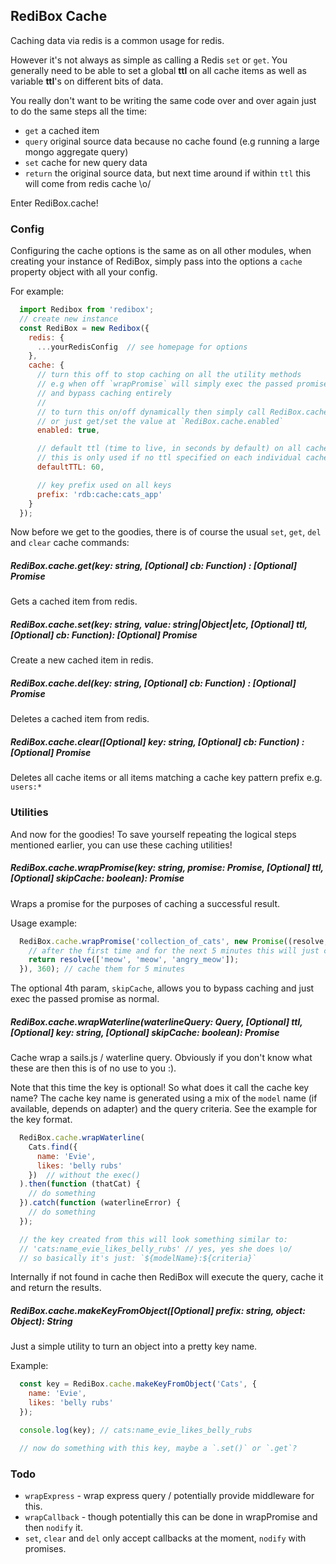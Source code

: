 ## RediBox Cache

Caching data via redis is a common usage for redis.

However it's not always as simple as calling a Redis `set` or `get`. You generally need to be able to set a global **ttl**
on all cache items as well as variable **ttl**'s on different bits of data.

You really don't want to be writing the same code over and over again just to do the same steps all the time:

 - `get` a cached item
 - `query` original source data because no cache found (e.g running a large mongo aggregate query)
 - `set` cache for new query data
 - `return` the original source data, but next time around if within `ttl` this will come from redis cache \o/

Enter RediBox.cache!

### Config

Configuring the cache options is the same as on all other modules, when creating your instance of RediBox, simply pass
into the options a `cache` property object with all your config.

For example:

```javascript
  import Redibox from 'redibox';
  // create new instance
  const RediBox = new Redibox({
    redis: {
      ...yourRedisConfig  // see homepage for options
    },
    cache: {
      // turn this off to stop caching on all the utility methods
      // e.g when off `wrapPromise` will simply exec the passed promise
      // and bypass caching entirely
      //
      // to turn this on/off dynamically then simply call RediBox.cache.bypass(boolean);
      // or just get/set the value at `RediBox.cache.enabled`
      enabled: true,

      // default ttl (time to live, in seconds by default) on all cache items
      // this is only used if no ttl specified on each individual cache `set`
      defaultTTL: 60,

      // key prefix used on all keys
      prefix: 'rdb:cache:cats_app'
    }
  });
```

Now before we get to the goodies, there is of course the usual `set`, `get`, `del` and `clear` cache commands:

##### RediBox.cache.get(key: string, [Optional] cb: Function) : [Optional] Promise
Gets a cached item from redis.

##### RediBox.cache.set(key: string, value: string|Object|etc, [Optional] ttl, [Optional] cb: Function): [Optional] Promise
Create a new cached item in redis.

##### RediBox.cache.del(key: string, [Optional] cb: Function) : [Optional] Promise
Deletes a cached item from redis.

##### RediBox.cache.clear([Optional] key: string, [Optional] cb: Function) : [Optional] Promise
Deletes all cache items or all items matching a cache key pattern prefix e.g. `users:*`


### Utilities

And now for the goodies! To save yourself repeating the logical steps mentioned earlier, you can use these caching utilities!

##### RediBox.cache.wrapPromise(key: string, promise: Promise, [Optional] ttl, [Optional] skipCache: boolean): Promise
Wraps a promise for the purposes of caching a successful result.

Usage example:
```javascript
  RediBox.cache.wrapPromise('collection_of_cats', new Promise((resolve, reject) => {
    // after the first time and for the next 5 minutes this will just come from redis cache
    return resolve(['meow', 'meow', 'angry_meow']);
  }), 360); // cache them for 5 minutes
```

The optional 4th param, `skipCache`, allows you to bypass caching and just exec the passed promise as normal.

##### RediBox.cache.wrapWaterline(waterlineQuery: Query, [Optional] ttl, [Optional] key: string, [Optional] skipCache: boolean): Promise

Cache wrap a sails.js / waterline query. Obviously if you don't know what these are then this is of no use to you :).

Note that this time the key is optional! So what does it call the cache key name? The cache key name is generated using
a mix of the `model` name (if available, depends on adapter) and the query criteria. See the example for the key format.

```javascript
  RediBox.cache.wrapWaterline(
    Cats.find({
      name: 'Evie',
      likes: 'belly rubs'
    })  // without the exec()
  ).then(function (thatCat) {
    // do something
  }).catch(function (waterlineError) {
    // do something
  });

  // the key created from this will look something similar to:
  // 'cats:name_evie_likes_belly_rubs' // yes, yes she does \o/
  // so basically it's just: `${modelName}:${criteria}`
```

Internally if not found in cache then RediBox will execute the query, cache it and return the results.

##### RediBox.cache.makeKeyFromObject([Optional] prefix: string, object: Object): String
Just a simple utility to turn an object into a pretty key name.

Example:
```javascript
  const key = RediBox.cache.makeKeyFromObject('Cats', {
    name: 'Evie',
    likes: 'belly rubs'
  });

  console.log(key); // cats:name_evie_likes_belly_rubs

  // now do something with this key, maybe a `.set()` or `.get`?
```

### Todo

  - `wrapExpress` - wrap express query / potentially provide middleware for this.
  - `wrapCallback` - though potentially this can be done in wrapPromise and then `nodify` it.
  - `set`, `clear` and `del` only accept callbacks at the moment, `nodify` with promises.
